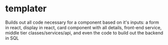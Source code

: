 # templater
Builds out all code necessary for a component based on it's inputs: a form in react, display in react, card component with all details, front-end service, middle tier classes/services/api, and even the code to build out the backend in SQL
